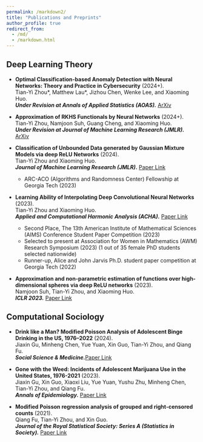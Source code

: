 ```yaml
---
permalink: /markdown2/
title: "Publications and Preprints"
author_profile: true
redirect_from: 
  - /md/
  - /markdown.html
---
```



## Deep Learning Theory
  * **Optimal Classification-based Anomaly Detection with Neural Networks: Theory and Practice in Cybersecurity** (2024+).\
    Tian-Yi Zhou\*, Matthew Lau\*, Jizhou Chen, Wenke Lee, and Xiaoming Huo.\
    **_Under Revision at Annals of Applied Statistics (AOAS)._** [ArXiv](https://arxiv.org/abs/2409.08521)

  * **Approximation of RKHS Functionals by Neural Networks** (2024+).\
    Tian-Yi Zhou, Namjoon Suh, Guang Cheng, and Xiaoming Huo.\
    **_Under Revision at Journal of Machine Learning Research (JMLR)._** [ArXiv](http://arxiv.org/abs/2403.12187)
    
  * **Classification of Unbounded Data generated by Gaussian Mixture Models via deep ReLU Networks** (2024).\
     Tian-Yi Zhou and Xiaoming Huo.\
    **_Journal of Machine Learning Research (JMLR)_.** [Paper Link](https://www.jmlr.org/papers/v25/23-0957.html)
     * ARC-ACO (Algorithms and Randomness Center) Fellowship at Georgia Tech (2023)
       
  * **Learning Ability of Interpolating Deep Convolutional Neural Networks** (2023).\
     Tian-Yi Zhou and Xiaoming Huo. \
     **_Applied and Computational Harmonic Analysis (ACHA)._** [Paper Link](https://doi.org/10.1016/j.acha.2023.101582)
      * Second Place, The 13th American Institute of Mathematical Sciences (AIMS) Conference Student Paper Competition (2023)
      * Selected to present at Association for Women in Mathematics (AWM) Research Symposium (2023)  (1 out of 35 female PhD students selected nationwide)
      * Runner-up, Alice and John Jarvis Ph.D. student paper competition at Georgia Tech (2022)
        
  * **Approximation and non-parametric estimation of functions over high-dimensional spheres via deep ReLU networks** (2023).\
    Namjoon Suh, Tian-Yi Zhou, and Xiaoming Huo. \
    **_ICLR 2023._** [Paper Link](https://openreview.net/forum?id=r90KYcuB7JS&noteId=b_7KCSqylJ)
     
## Computational Sociology

 * **Drink like a Man? Modified Poisson Analysis of Adolescent Binge Drinking in the US, 1976–2022** (2024).\
    Jiaxin Gu, Minheng Chen, Yue Yuan, Xin Guo, Tian-Yi Zhou, and Qiang Fu.\
    **_Social Science & Medicine._**[Paper Link](https://doi.org/10.1016/j.socscimed.2024.117553)
   
 * **Gone with the Weed: Incidents of Adolescent Marijuana Use in the United States, 1976-2021** (2023). \
     Jiaxin Gu, Xin Guo, Xiaoxi Liu, Yue Yuan, Yushu Zhu, Minheng Chen, Tian-Yi Zhou, and Qiang Fu.\
     **_Annals of Epidemiology._** [Paper Link](https://doi.org/10.1016/j.annepidem.2023.10.002)

  
    
  * **Modified Poisson regression analysis of grouped and right‐censored counts** (2021).\
    Qiang Fu, Tian-Yi Zhou, and Xin Guo. \
    **_Journal of the Royal Statistical Society: Series A (Statistics in Society)._** [Paper Link](https://doi.org/10.1111/rssa.12678)

  
